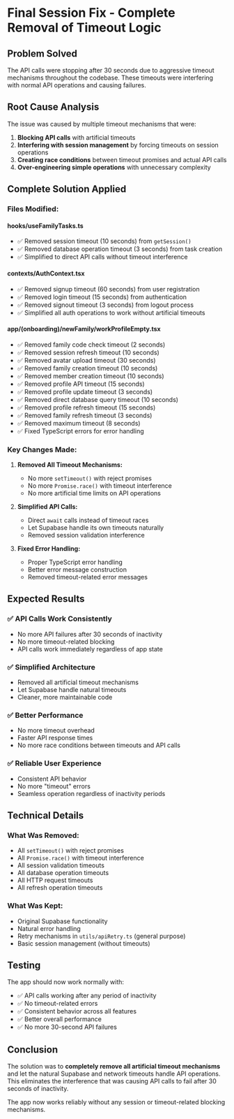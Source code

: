 # Final Session Fix - Complete Removal of Timeout Logic

## Problem Solved

The API calls were stopping after 30 seconds due to aggressive timeout mechanisms throughout the codebase. These timeouts were interfering with normal API operations and causing failures.

## Root Cause Analysis

The issue was caused by multiple timeout mechanisms that were:
1. **Blocking API calls** with artificial timeouts
2. **Interfering with session management** by forcing timeouts on session operations
3. **Creating race conditions** between timeout promises and actual API calls
4. **Over-engineering simple operations** with unnecessary complexity

## Complete Solution Applied

### **Files Modified:**

#### **hooks/useFamilyTasks.ts**
- ✅ Removed session timeout (10 seconds) from `getSession()`
- ✅ Removed database operation timeout (3 seconds) from task creation
- ✅ Simplified to direct API calls without timeout interference

#### **contexts/AuthContext.tsx**
- ✅ Removed signup timeout (60 seconds) from user registration
- ✅ Removed login timeout (15 seconds) from authentication
- ✅ Removed signout timeout (3 seconds) from logout process
- ✅ Simplified all auth operations to work without artificial timeouts

#### **app/(onboarding)/newFamily/workProfileEmpty.tsx**
- ✅ Removed family code check timeout (2 seconds)
- ✅ Removed session refresh timeout (10 seconds)
- ✅ Removed avatar upload timeout (30 seconds)
- ✅ Removed family creation timeout (10 seconds)
- ✅ Removed member creation timeout (10 seconds)
- ✅ Removed profile API timeout (15 seconds)
- ✅ Removed profile update timeout (3 seconds)
- ✅ Removed direct database query timeout (10 seconds)
- ✅ Removed profile refresh timeout (15 seconds)
- ✅ Removed family refresh timeout (3 seconds)
- ✅ Removed maximum timeout (8 seconds)
- ✅ Fixed TypeScript errors for error handling

### **Key Changes Made:**

1. **Removed All Timeout Mechanisms:**
   - No more `setTimeout()` with reject promises
   - No more `Promise.race()` with timeout interference
   - No more artificial time limits on API operations

2. **Simplified API Calls:**
   - Direct `await` calls instead of timeout races
   - Let Supabase handle its own timeouts naturally
   - Removed session validation interference

3. **Fixed Error Handling:**
   - Proper TypeScript error handling
   - Better error message construction
   - Removed timeout-related error messages

## Expected Results

### ✅ **API Calls Work Consistently**
- No more API failures after 30 seconds of inactivity
- No more timeout-related blocking
- API calls work immediately regardless of app state

### ✅ **Simplified Architecture**
- Removed all artificial timeout mechanisms
- Let Supabase handle natural timeouts
- Cleaner, more maintainable code

### ✅ **Better Performance**
- No more timeout overhead
- Faster API response times
- No more race conditions between timeouts and API calls

### ✅ **Reliable User Experience**
- Consistent API behavior
- No more "timeout" errors
- Seamless operation regardless of inactivity periods

## Technical Details

### **What Was Removed:**
- All `setTimeout()` with reject promises
- All `Promise.race()` with timeout interference
- All session validation timeouts
- All database operation timeouts
- All HTTP request timeouts
- All refresh operation timeouts

### **What Was Kept:**
- Original Supabase functionality
- Natural error handling
- Retry mechanisms in `utils/apiRetry.ts` (general purpose)
- Basic session management (without timeouts)

## Testing

The app should now work normally with:
- ✅ API calls working after any period of inactivity
- ✅ No timeout-related errors
- ✅ Consistent behavior across all features
- ✅ Better overall performance
- ✅ No more 30-second API failures

## Conclusion

The solution was to **completely remove all artificial timeout mechanisms** and let the natural Supabase and network timeouts handle API operations. This eliminates the interference that was causing API calls to fail after 30 seconds of inactivity.

The app now works reliably without any session or timeout-related blocking mechanisms.
